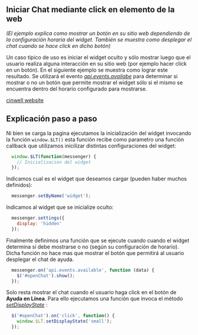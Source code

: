 ## Iniciar Chat mediante click en elemento de la web
*(El ejemplo explica como mostrar un botón en su sitio web dependiendo de la
  configuración horaria del widget. También se muestra como desplegar
  el chat cuando se hace click en dicho botón)*

Un caso típico de uso es iniciar el widget oculto y sólo mostrar luego que el usuario realiza alguna interacción en su sitio web (por ejemplo hacer click en un botón).
En el siguiente ejemplo se muestra como lograr este resultado. Se utilizará el evento *[api.events.availabe](apievents#apieventsavailable)* para determinar si mostrar o no un botón que permite mostrar el widget sólo si el mismo se encuentra dentro del horario configurado para mostrarse.

[cinwell website](//codepen.io/sandinosaso/embed/preview/MVpENw/?height=500&theme-id=dark&default-tab=js,result&embed-version=2 ':include :type=iframe width=100% height=550px')

## Explicación paso a paso

Ni bien se carga la pagina ejecutamos la inicialización del widget invocando la
función `window.$LT()` esta función recibe como parametro una función callback
que utilizamos inicilizar distintas configuraciones del widget:

```javascript
  window.$LT(function(messenger) {
    // Inicializacion del widget
  });
```

Indicamos cual es el widget que deseamos cargar (pueden haber muchos definidos):

```javascript
  messenger.setByName('widget');
```

Indicamos al widget que se inicialize oculto:

```javascript
  messenger.settings({
    display: 'hidden'
  });
```

Finalmente definimos una función que se ejecute cuando cuando el widget determina
si debe mostrarse o no (según su configuración de horario). Dicha función no hace mas que mostrar el botón que permitirá al usuario desplegar el chat de ayuda.

```javascript
  messenger.on('api.events.available', function (data) {
    $('#openChat').show();
  });
```

Solo resta mostrar el chat cuando el usuario haga click en el botón de **Ayuda en Línea**. Para ello ejecutamos una función que invoca el método *[setDisplayState](publicapi#windowltsetdisplaystatestring)* :

```javascript
  $('#openChat').on('click', function() {
    window.$LT.setDisplayState('small');
  });
```
